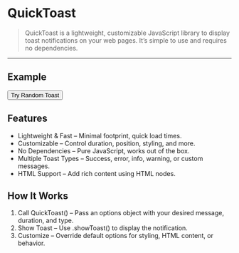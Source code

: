# QuickToast

> QuickToast is a lightweight, customizable JavaScript library to display toast notifications on your web pages. It’s simple to use and requires no dependencies.

---

## Example

<button data-quicktoast-random>Try Random Toast</button>

## Features

- Lightweight & Fast – Minimal footprint, quick load times.
- Customizable – Control duration, position, styling, and more.
- No Dependencies – Pure JavaScript, works out of the box.
- Multiple Toast Types – Success, error, info, warning, or custom messages.
- HTML Support – Add rich content using HTML nodes.

## How It Works

1. Call QuickToast() – Pass an options object with your desired message, duration, and type.
2. Show Toast – Use .showToast() to display the notification.
3. Customize – Override default options for styling, HTML content, or behavior.

